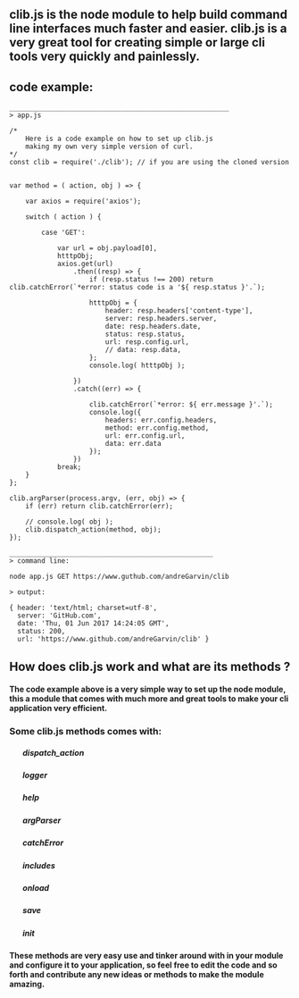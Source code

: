 ## clib.js is the node module to help build command line interfaces much faster and easier. clib.js is a very great tool for creating simple or large cli tools very quickly and painlessly.

## code example:
```
_______________________________________________________
> app.js

/*
    Here is a code example on how to set up clib.js
    making my own very simple version of curl.
*/
const clib = require('./clib'); // if you are using the cloned version


var method = ( action, obj ) => {

    var axios = require('axios');

    switch ( action ) {

        case 'GET':

            var url = obj.payload[0],
            htttpObj;
            axios.get(url)
                .then((resp) => {
                    if (resp.status !== 200) return clib.catchError(`*error: status code is a '${ resp.status }'.`);

                    htttpObj = {
                        header: resp.headers['content-type'],
                        server: resp.headers.server,
                        date: resp.headers.date,
                        status: resp.status,
                        url: resp.config.url,
                        // data: resp.data,
                    };
                    console.log( htttpObj );

                })
                .catch((err) => {

                    clib.catchError(`*error: ${ err.message }'.`);
                    console.log({
                        headers: err.config.headers,
                        method: err.config.method,
                        url: err.config.url,
                        data: err.data
                    });
                })
            break;
    }
};

clib.argParser(process.argv, (err, obj) => {
    if (err) return clib.catchError(err);

    // console.log( obj );
    clib.dispatch_action(method, obj);
});

___________________________________________________
> command line:

node app.js GET https://www.guthub.com/andreGarvin/clib

> output:

{ header: 'text/html; charset=utf-8',
  server: 'GitHub.com',
  date: 'Thu, 01 Jun 2017 14:24:05 GMT',
  status: 200,
  url: 'https://www.github.com/andreGarvin/clib' }

```
## How does clib.js work and what are its methods ?
#### The code example above is a very simple way to set up the node module, this a module that comes with much more and great tools to make your cli application very efficient.

### Some clib.js methods comes with:
<ul>
    <h5>dispatch_action</h5>
    <h5>logger</h5>
    <h5>help</h5>
    <h5>argParser</h5>
    <h5>catchError</h5>
    <h5>includes</h5>
    <h5>onload</h5>
    <h5>save</h5>
    <h5>init</h5>
</ul>

#### These methods are very easy use and tinker around with in your module and configure it to your application, so feel free to edit the code and so forth and contribute any new ideas or methods to make the module amazing.
